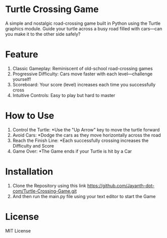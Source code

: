 # Turtle Crossing Game
A simple and nostalgic road-crossing game built in Python using the Turtle graphics module. Guide your turtle across a busy road filled with cars—can you make it to the other side safely?
# Feature
1. Classic Gameplay: Reminiscent of old-school road-crossing games
2. Progressive Difficulty: Cars move faster with each level—challenge yourself!
3. Scoreboard: Your score (level) increases each time you successfully cross
4. Intuitive Controls: Easy to play but hard to master
# How to Use
1. Control the Turtle:
	*Use the "Up Arrow" key to move the turtle forward
2. Avoid Cars:
	*Dodge the cars as they move horizontally across the road
3. Reach the Finish Line:
	*Each successfully crossing increases the Difficulty and Score
4. Game Over:
	*The Game ends if your Turtle is hit by a Car
# Installation
1. Clone the Repository using this link https://github.com/Jayanth-dot-com/Turtle-Crossing-Game.git
2. And then run the main.py file using your text editor to start the Game
# License
MIT License